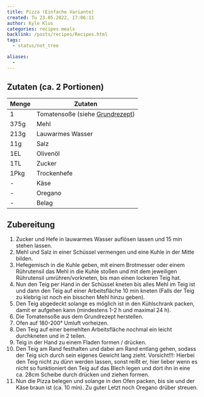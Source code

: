 ```yaml
---
title: Pizza (Einfache Variante)
created: Tu 23.05.2022, 17:06:11
author: Kyle Klus
categories: recipes meals
backlink: /posts/recipes/Recipes.html
tags:
  - status/not_tree

aliases:
  - 
---
```


## Zutaten (ca. 2 Portionen)

| Menge            | Zutaten                            |
| ---------------- | ---------------------------------- |
| 1                | Tomatensoße (siehe [Grundrezept](/posts/recipes/meals/Tomatensoße-Grundrezept.html)) |
| 375g             | Mehl                               |
| 213g             | Lauwarmes Wasser                   |
| 11g              | Salz                               |
| 1EL              | Olivenöl                           |
| 1TL              | Zucker                             |
| 1Pkg             | Trockenhefe                        |
| -                | Käse                               |
| -                | Oregano                            |
| -                | Belag                              |

## Zubereitung

1. Zucker und Hefe in lauwarmes Wasser auflösen lassen und 15 min stehen lassen.
2. Mehl und Salz in einer Schüssel vermengen und eine Kuhle in der Mitte bilden.
3. Hefegemisch in die Kuhle geben, mit einem Brotmesser oder einem Rührutensil das Mehl in die Kuhle stoßen und mit dem jeweiligen Rührutensil umrühren/vorkneten, bis man einen lockeren Teig hat.
4. Nun den Teig per Hand in der Schüssel kneten bis alles Mehl im Teig ist und dann den Teig auf einer Arbeitsfläche 10 min kneten (Falls der Teig zu klebrig ist noch ein bisschen Mehl hinzu geben).
5. Den Teig abgedeckt solange es möglich ist in den Kühlschrank packen, damit er aufgehen kann (mindestens 1-2 h und maximal 24 h).
6. Die Tomatensoße aus dem Grundrezept herstellen.
7. Ofen auf 180-200° Umluft vorheizen.
8. Den Teig auf einer bemehlten Arbeitsfläche nochmal ein leicht durchkneten und in 2 teilen.
9. Teig in der Hand zu einem Fladen formen / drücken.
10. Den Teig am Rand festhalten und dabei am Rand entlang gehen, sodass der Teig sich durch sein eigenes Gewicht lang zieht. Vorsicht!!!: Hierbei den Teig nicht zu dünn werden lassen, sonst reißt er, hier lieber wenn es nicht so funktioniert den Teig auf das Blech legen und dort ihn in eine ca. 28cm Scheibe durch drücken und ziehen formen.
11. Nun die Pizza belegen und solange in den Ofen packen, bis sie und der Käse braun ist (ca. 10 min). Zu guter Letzt noch Oregano drüber streuen.

